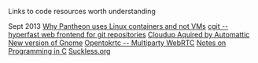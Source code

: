 Links to code resources worth understanding


Sept 2013
[Why Pantheon uses Linux containers and not VMs](https://www.getpantheon.com/blog/why-we-built-pantheon-containers-instead-virtual-machines)
[cgit -- hyperfast web frontend for git repositories](http://git.zx2c4.com/cgit/)
[Cloudup Aquired by Automattic](https://cloudup.com/blog/cloudup-automattic)
[New version of Gnome](https://help.gnome.org/misc/release-notes/3.10/)
[Opentokrtc -- Multiparty WebRTC](https://opentokrtc.com/)
[Notes on Programming in C](http://doc.cat-v.org/bell_labs/pikestyle)
[Suckless.org](http://suckless.org)




